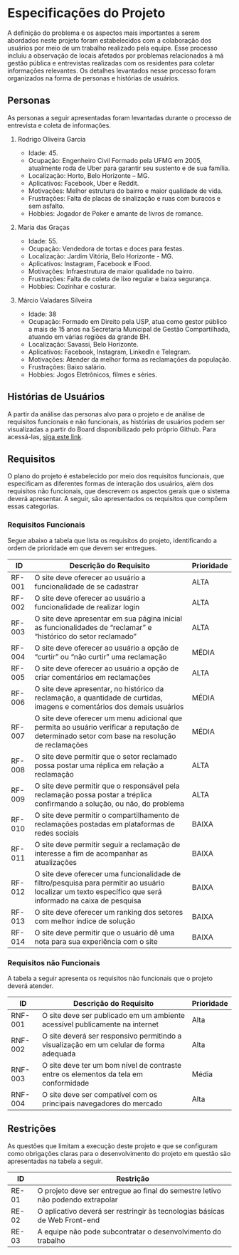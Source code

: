 # Especificações do Projeto

A definição do problema e os aspectos mais importantes a serem abordados neste projeto foram estabelecidos com a colaboração dos usuários por meio de um trabalho realizado pela equipe. Esse processo incluiu a observação de locais afetados por problemas relacionados à má gestão pública e entrevistas realizadas com os residentes para coletar informações relevantes. Os detalhes levantados nesse processo foram organizados na forma de personas e histórias de usuários.

## Personas

As personas a seguir apresentadas foram levantadas durante o processo de entrevista e coleta de informações. 

1. Rodrigo Oliveira Garcia
    * Idade: 45.
    * Ocupação: Engenheiro Civil Formado pela UFMG em 2005, atualmente roda de Uber para garantir seu sustento e de sua família.
    * Localização: Horto, Belo Horizonte – MG.
    * Aplicativos: Facebook, Uber e Reddit.
    * Motivações: Melhor estrutura do bairro e maior qualidade de vida.
    * Frustrações: Falta de placas de sinalização e ruas com buracos e sem asfalto.
    * Hobbies: Jogador de Poker e amante de livros de romance.

2. Maria das Graças 
    * Idade: 55.
    * Ocupação: Vendedora de tortas e doces para festas.
    * Localização: Jardim Vitória, Belo Horizonte - MG.
    * Aplicativos: Instagram, Facebook e IFood.
    * Motivações: Infraestrutura de maior qualidade no bairro.
    * Frustrações: Falta de coleta de lixo regular e baixa segurança.
    * Hobbies: Cozinhar e costurar.

3. Márcio Valadares Silveira
    * Idade: 38
    * Ocupação: Formado em Direito pela USP, atua como gestor público a mais de 15 anos na Secretaria Municipal de Gestão Compartilhada, atuando em várias regiões da grande BH.
    * Localização: Savassi, Belo Horizonte.
    * Aplicativos: Facebook, Instagram, LinkedIn e Telegram.
    * Motivações: Atender da melhor forma as reclamações da população.
    * Frustrações: Baixo salário.
    * Hobbies: Jogos Eletrônicos, filmes e séries.

## Histórias de Usuários

A partir da análise das personas alvo para o projeto e de análise de requisitos funcionais e não funcionais, as histórias de usuários podem ser visualizadas a partir do Board disponibilizado pelo próprio Github. Para acessá-las, [siga este link](https://github.com/orgs/ICEI-PUC-Minas-PMV-ADS/projects/311/views/1).

## Requisitos

O plano do projeto é estabelecido por meio dos requisitos funcionais, que especificam as diferentes formas de interação dos usuários, além dos requisitos não funcionais, que descrevem os aspectos gerais que o sistema deverá apresentar. A seguir, são apresentados os requisitos que compõem essas categorias.

### Requisitos Funcionais

Segue abaixo a tabela que lista os requisitos do projeto, identificando a ordem de prioridade em que devem ser entregues.

|ID    | Descrição do Requisito  | Prioridade |
|------|-----------------------------------------|----|
|RF-001| O site deve oferecer ao usuário a funcionalidade de se cadastrar | ALTA |
|RF-002| O site deve oferecer ao usuário a funcionalidade de realizar login | ALTA |
|RF-003| O site deve apresentar em sua página inicial as funcionalidades de “reclamar” e “histórico do setor reclamado” | ALTA |
|RF-004| O site deve oferecer ao usuário a opção de “curtir” ou “não curtir” uma reclamação | MÉDIA |
|RF-005| O site deve oferecer ao usuário a opção de criar comentários em reclamações | ALTA |
|RF-006| O site deve apresentar, no histórico da reclamação, a quantidade de curtidas, imagens e comentários dos demais usuários | MÉDIA |
|RF-007| O site deve oferecer um menu adicional que permita ao usuário verificar a reputação de determinado setor com base na resolução de reclamações | MÉDIA |
|RF-008| O site deve permitir que o setor reclamado possa postar uma réplica em relação a reclamação | ALTA |
|RF-009| O site deve permitir que o responsável pela reclamação possa postar a tréplica confirmando a solução, ou não, do problema | ALTA |
|RF-010| O site deve permitir o compartilhamento de reclamações postadas em plataformas de redes sociais | BAIXA |
|RF-011| O site deve permitir seguir a reclamação de interesse a fim de acompanhar as atualizações | BAIXA |
|RF-012| O site deve oferecer uma funcionalidade de filtro/pesquisa para permitir ao usuário localizar um texto específico que será informado na caixa de pesquisa | BAIXA |
|RF-013| O site deve oferecer um ranking dos setores com melhor índice de solução | BAIXA |
|RF-014| O site deve permitir que o usuário dê uma nota para sua experiência com o site | BAIXA |

### Requisitos não Funcionais

A tabela a seguir apresenta os requisitos não funcionais que o projeto deverá atender.

|ID     | Descrição do Requisito  |Prioridade |
|-------|-------------------------|----|
|RNF-001| O site deve ser publicado em um ambiente acessível publicamente na internet | Alta |
|RNF-002| O site deverá ser responsivo permitindo a visualização em um celular de forma adequada |  Alta |
|RNF-003| O site deve ter um bom nível de contraste entre os elementos da tela em conformidade | Média |
|RNF-004| O site deve ser compatível com os principais navegadores do mercado | Alta |

## Restrições

As questões que limitam a execução deste projeto e que se configuram como obrigações claras para o desenvolvimento do projeto em questão são apresentadas na tabela a seguir.

|ID| Restrição                                             |
|--|-------------------------------------------------------|
|RE-01| O projeto deve ser entregue ao final do semestre letivo não podendo extrapolar |
|RE-02| O aplicativo deverá ser restringir às tecnologias básicas de Web Front-end |
|RE-03| A equipe não pode subcontratar o desenvolvimento do trabalho |